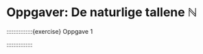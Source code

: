 # Oppgaver: De naturlige tallene $\mathbb{N}$


:::::::::::::::{exercise} Oppgave 1



:::::::::::::::